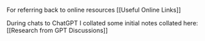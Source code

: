 
For referring back to online resources  [[Useful Online Links]]

During chats to ChatGPT I collated some initial notes collated here: [[Research from GPT Discussions]]
